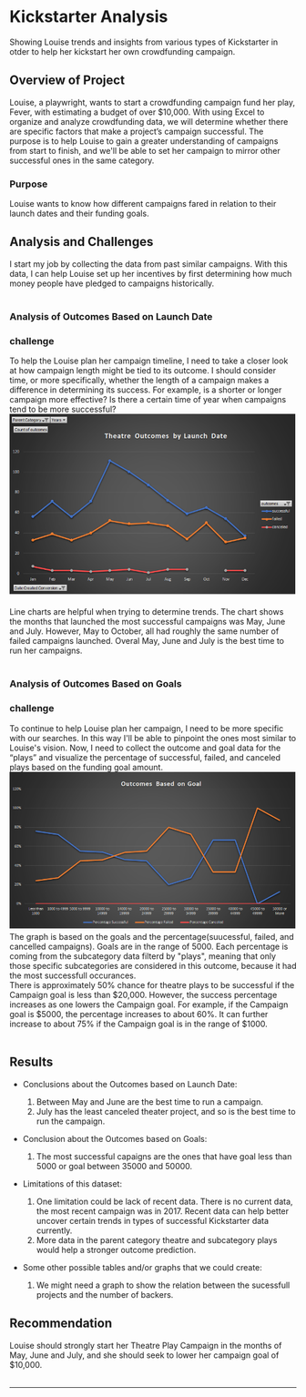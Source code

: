 # Kickstarter Analysis
Showing Louise trends and insights from various types of Kickstarter in otder to help her kickstart her own crowdfunding campaign.
## Overview of Project
Louise, a playwright, wants to start a crowdfunding campaign fund her play, Fever, with estimating a budget of over $10,000. With using Excel to organize and analyze crowdfunding data, we will determine whether there are specific factors that make a project’s campaign successful. The purpose is to help Louise to gain a greater understanding of campaigns from start to finish, and we'll be able to set her campaign to mirror other successful ones in the same category.<br/>

### Purpose
Louise wants to know how different campaigns fared in relation to their launch dates and their funding goals.

## Analysis and Challenges
I start my job by collecting the data from past similar campaigns. With this data, I can help Louise set up her incentives by first determining how much money people have pledged to campaigns historically.<br/><br/>

### Analysis of Outcomes Based on Launch Date
### challenge
To help the Louise plan her campaign timeline, I need to take a closer look at how campaign length might be tied to its outcome. I should consider time, or more specifically, whether the length of a campaign makes a difference in determining its success. For example, is a shorter or longer campaign more effective? Is there a certain time of year when campaigns tend to be more successful?<br/>
![outcomes_vs_launch.png](/resources/outcomes_vs_launch.png)<br/><br/>
Line charts are helpful when trying to determine trends. The chart shows the months that launched the most successful campaigns was May, June and July. However, May to October, all had roughly the same number of failed campaigns launched. Overal May, June and July is the best time to run her campaigns.<br/><br/>

### Analysis of Outcomes Based on Goals
### challenge
To continue to help Louise plan her campaign, I need to be more specific with our searches. In this way I'll be able to pinpoint the ones most similar to Louise's vision. Now, I need to collect the outcome and goal data for the “plays” and visualize the percentage of successful, failed, and canceled plays based on the funding goal amount.<br/>
![outcomes_vs_goals.png](/resources/outcomes_vs_goals.png)<br/>
The graph is based on the goals and the percentage(suucessful, failed, and cancelled campaigns). Goals are in the range of 5000.
Each percentage is coming from the subcategory data filterd by "plays", meaning that only those specific subcategories are considered in this outcome, because it had the most successfull occurances.<br/>There is approximately 50% chance for theatre plays to be successful if the Campaign goal is less than $20,000. However, the success percentage increases as one lowers the Campaign goal. For example, if the Campaign goal is $5000, the percentage increases to about 60%. It can further increase to about 75% if the Campaign goal is in the range of $1000.<br/><br/>




## Results
- Conclusions about the Outcomes based on Launch Date:
    1. Between May and June are the best time to run a campaign.
    2. July has the least canceled theater project, and so is the best time to run the campaign.

- Conclusion about the Outcomes based on Goals:
    1. The most successful capaigns are the ones that have goal less than 5000 or goal between 35000 and 50000.
    
- Limitations of this dataset:
    1. One limitation could be lack of recent data. There is no current data, the most recent campaign was in 2017. Recent data can help better uncover certain trends in types of successful Kickstarter data currently.
    2. More data in the parent category theatre and subcategory plays would help a stronger outcome prediction.

- Some other possible tables and/or graphs that we could create:
    1. We might need a graph to show the relation between the sucessfull projects and the number of backers.<br/>


## Recommendation
Louise should strongly start her Theatre Play Campaign in the months of May, June and July, and she should seek to lower her campaign goal of $10,000.<br/><br/>



------------------------------------------------
